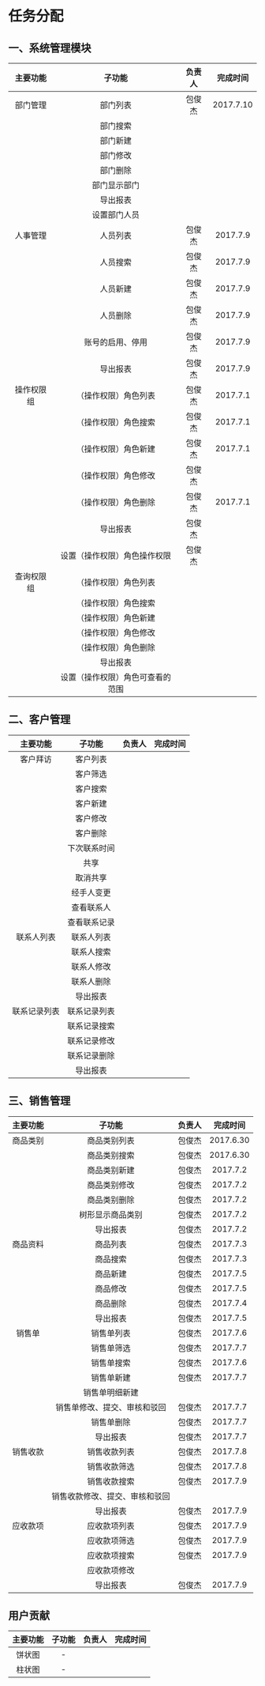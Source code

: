 # 任务分配

## 一、系统管理模块

|  主要功能  |            子功能             | 负责人 |  完成时间  |
|:---------:|:----------------------------:|:-----:|:---------:|
|  部门管理  |           部门列表            | 包俊杰 | 2017.7.10 |
|           |           部门搜索            |       |           |
|           |           部门新建            |       |           |
|           |           部门修改            |       |           |
|           |           部门删除            |       |           |
|           |          部门显示部门          |       |           |
|           |           导出报表            |       |           |
|           |          设置部门人员          |       |           |
|  人事管理  |           人员列表            | 包俊杰 | 2017.7.9  |
|           |           人员搜索            | 包俊杰 | 2017.7.9  |
|           |           人员新建            | 包俊杰 | 2017.7.9  |
|           |           人员删除            | 包俊杰 | 2017.7.9  |
|           |        账号的启用、停用        | 包俊杰 | 2017.7.9  |
|           |           导出报表            | 包俊杰 | 2017.7.9  |
| 操作权限组 |      （操作权限）角色列表       | 包俊杰 | 2017.7.1  |
|           |      （操作权限）角色搜索       | 包俊杰 | 2017.7.1  |
|           |      （操作权限）角色新建       | 包俊杰 | 2017.7.1  |
|           |      （操作权限）角色修改       | 包俊杰 |           |
|           |      （操作权限）角色删除       | 包俊杰 | 2017.7.1  |
|           |           导出报表            | 包俊杰 |           |
|           |   设置（操作权限）角色操作权限   | 包俊杰 |           |
| 查询权限组 |      （操作权限）角色列表       |       |           |
|           |      （操作权限）角色搜索       |       |           |
|           |      （操作权限）角色新建       |       |           |
|           |      （操作权限）角色修改       |       |           |
|           |      （操作权限）角色删除       |       |           |
|           |           导出报表            |       |           |
|           | 设置（操作权限）角色可查看的范围 |       |           |

## 二、客户管理

|   主要功能   |   子功能    | 负责人 | 完成时间 |
|:-----------:|:-----------:|:-----:|:-------:|
|   客户拜访   |   客户列表   |       |         |
|             |   客户筛选   |       |         |
|             |   客户搜索   |       |         |
|             |   客户新建   |       |         |
|             |   客户修改   |       |         |
|             |   客户删除   |       |         |
|             | 下次联系时间 |       |         |
|             |    共享     |       |         |
|             |   取消共享   |       |         |
|             |  经手人变更  |       |         |
|             |  查看联系人  |       |         |
|             | 查看联系记录 |       |         |
|  联系人列表  |  联系人列表  |       |         |
|             |  联系人搜索  |       |         |
|             |  联系人修改  |       |         |
|             |  联系人删除  |       |         |
|             |   导出报表   |       |         |
| 联系记录列表 | 联系记录列表 |       |         |
|             | 联系记录搜索 |       |         |
|             | 联系记录修改 |       |         |
|             | 联系记录删除 |       |         |
|             |   导出报表   |       |         |

## 三、销售管理

| 主要功能 |           子功能            | 负责人  |  完成时间   |
|:-------:|:--------------------------:|:------:|:----------:|
| 商品类别 |         商品类别列表         | 包俊杰  | 2017.6.30  |
|         |         商品类别搜索         | 包俊杰  | 2017.6.30  |
|         |         商品类别新建         | 包俊杰  |  2017.7.2  |
|         |         商品类别修改         | 包俊杰  |  2017.7.2  |
|         |         商品类别删除         | 包俊杰  |  2017.7.2  |
|         |       树形显示商品类别       | 包俊杰  |  2017.7.2  |
|         |          导出报表           | 包俊杰  |  2017.7.2  |
| 商品资料 |          商品列表           | 包俊杰  |  2017.7.3  |
|         |          商品搜索           | 包俊杰  |  2017.7.3  |
|         |          商品新建           | 包俊杰  |  2017.7.5  |
|         |          商品修改           | 包俊杰  |  2017.7.5  |
|         |          商品删除           | 包俊杰  |  2017.7.4  |
|         |          导出报表           | 包俊杰  |  2017.7.5  |
|  销售单  |         销售单列表          | 包俊杰  |  2017.7.6  |
|         |         销售单筛选          | 包俊杰  |  2017.7.7  |
|         |         销售单搜索          | 包俊杰  |  2017.7.6  |
|         |         销售单新建          | 包俊杰  |  2017.7.7  |
|         |        销售单明细新建        |        |            |
|         |  销售单修改、提交、审核和驳回  | 包俊杰  |  2017.7.7  |
|         |         销售单删除          | 包俊杰  |  2017.7.7  |
|         |          导出报表           | 包俊杰  |  2017.7.7  |
| 销售收款 |         销售收款列表         | 包俊杰  |  2017.7.8  |
|         |         销售收款筛选         | 包俊杰  |  2017.7.8  |
|         |         销售收款搜索         | 包俊杰  |  2017.7.9  |
|         | 销售收款修改、提交、审核和驳回 |        |            |
|         |          导出报表           | 包俊杰  |  2017.7.9  |
| 应收款项 |         应收款项列表         | 包俊杰  |  2017.7.9  |
|         |         应收款项筛选         | 包俊杰  |  2017.7.9  |
|         |         应收款项搜索         | 包俊杰  |  2017.7.9  |
|         |         应收款项修改         |        |            |
|         |          导出报表           | 包俊杰  |  2017.7.9  |

## 用户贡献

| 主要功能 | 子功能 | 负责人  | 完成时间  |
|:-------:|:-----:|:------:|:--------:|
|  饼状图  |   -   |        |          |
|  柱状图  |   -   |        |          |
